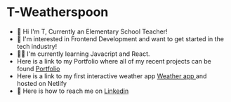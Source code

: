 # T-Weatherspoon

<ul>
  <li>
    👋 Hi I'm T, Currently an Elementary School Teacher!
 </li>
  <li>
👀 I'm interested in Frontend Development and want to get started in the tech industry!
   </li>
    <li>
      👩‍💻 I'm currently learning Javacript and React.
       </li>
       <li>
         Here is a link to my Portfolio where all of my recent projects can be found <a href="https://tweatherspoon.netlify.app" target="_blank">Portfolio</a>
       </li>
      <li>
  Here is a link to my first interactive weather app <a href="https://forecastweather24.netlify.app" target="_blank">Weather app </a>  and hosted on Netlify      </li>
      <li>
      🤖 Here is how to reach me on <a href="https://www.linkedin.com/in/tijuana-w-96106b1b8" target="_blank">Linkedin</a>        
</ul>
